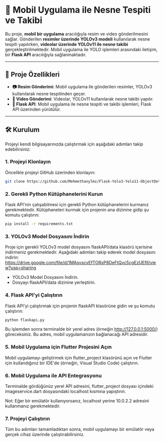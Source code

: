# 📱 Mobil Uygulama ile Nesne Tespiti ve Takibi

Bu proje, **mobil bir uygulama** aracılığıyla resim ve video gönderilmesini sağlar. Gönderilen **resimler üzerinde YOLOv3 modeli** kullanılarak nesne tespiti yapılırken, **videolar üzerinde YOLOv11 ile nesne takibi** gerçekleştirilmektedir. Mobil uygulama ile YOLO işlemleri arasındaki iletişim, bir **Flask API** aracılığıyla sağlanmaktadır.

---

## 🚀 Proje Özellikleri

- **📷 Resim Gönderimi**: Mobil uygulama ile gönderilen resimler, YOLOv3 kullanılarak nesne tespitinden geçer.
- **🎥 Video Gönderimi**: Videolar, YOLOv11 kullanılarak nesne takibi yapılır.
- **🔗 Flask API**: Mobil uygulama ile nesne tespiti ve takibi işlemleri, Flask API üzerinden yürütülür.

---

## 🛠️ Kurulum

Projeyi kendi bilgisayarınızda çalıştırmak için aşağıdaki adımları takip edebilirsiniz:

### 1. Projeyi Klonlayın

Öncelikle projeyi GitHub üzerinden klonlayın:

```bash
git clone https://github.com/Mehmethanylmz/Flask-Yolo3-Yolo11-ObjectDetection-Tracking-With-Flutter-MobilApplication.git 
```

### 2. Gerekli Python Kütüphanelerini Kurun
Flask API'nin çalışabilmesi için gerekli Python kütüphanelerini kurmanız gerekmektedir. Kütüphaneleri kurmak için projenin ana dizinine gidip şu komutu çalıştırın:

```bash
pip install -r requirements.txt
```
### 3. YOLOv3 Model Dosyasını İndirin
Proje için gerekli YOLOv3 model dosyasını flaskAPI/data klasörü içerisine indirmeniz gerekmektedir. Aşağıdaki adımları takip ederek model dosyasını indirin:
https://drive.google.com/file/d/1MAsvscvEfTORxP8DeFtQvc5cgEzUEfIl/view?usp=sharing
* YOLOv3 Model Dosyasını İndirin.
* Dosyayı flaskAPI/data dizinine yerleştirin.
### 4. Flask API'yi Çalıştırın
Flask API'yi çalıştırmak için projenin flaskAPI klasörüne gidin ve şu komutu çalıştırın:
```bash
python flaskapi.py
```
Bu işlemden sonra terminalde bir yerel adres (örneğin http://127.0.0.1:5000/) göreceksiniz. Bu adres, mobil uygulamanızın bağlanacağı API adresidir.

### 5. Mobil Uygulama için Flutter Projesini Açın
Mobil uygulamayı geliştirmek için flutter_project klasörünü açın ve Flutter için kullandığınız bir IDE'de (örneğin, Visual Studio Code) çalıştırın.

### 6. Mobil Uygulama ile API Entegrasyonu
Terminalde gördüğünüz yerel API adresini, flutter_project dosyası içindeki imageservice.dart dosyasındaki localhost kısmına yapıştırın.

Not: Eğer bir emülatör kullanıyorsanız, localhost yerine 10.0.2.2 adresini kullanmanız gerekmektedir.

### 7. Projeyi Çalıştırın
Tüm bu adımları tamamladıktan sonra, mobil uygulamayı bir emülatör veya gerçek cihaz üzerinde çalıştırabilirsiniz.